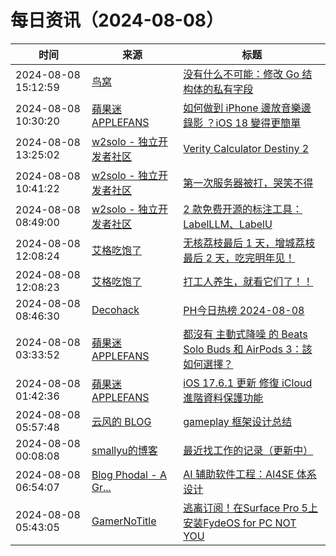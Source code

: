 ﻿# 每日资讯（2024-08-08）

|时间|来源|标题|
|---|---|---|
|2024-08-08 15:12:59|[鸟窝](https://colobu.com/atom.xml)|[没有什么不可能：修改 Go 结构体的私有字段](https://colobu.com/2024/08/08/access-the-unexported-fields/)|
|2024-08-08 10:30:20|[蘋果迷 APPLEFANS](https://applefans.today/feed/)|[如何做到 iPhone 邊放音樂邊錄影 ？iOS 18 變得更簡單](https://applefans.today/2024-08-ios-18-shoot-video-while-playing-audio-on-iphone/)|
|2024-08-08 13:25:02|[w2solo - 独立开发者社区](https://w2solo.com/topics/feed)|[Verity Calculator Destiny 2](https://w2solo.com/topics/4895)|
|2024-08-08 10:41:22|[w2solo - 独立开发者社区](https://w2solo.com/topics/feed)|[第一次服务器被打，哭笑不得](https://w2solo.com/topics/4894)|
|2024-08-08 08:49:00|[w2solo - 独立开发者社区](https://w2solo.com/topics/feed)|[2 款免费开源的标注工具：LabelLLM、LabelU](https://w2solo.com/topics/4893)|
|2024-08-08 12:08:24|[艾格吃饱了](https://feedpress.me/wx-aigechibaole)|[无核荔枝最后 1 天，增城荔枝最后 2 天，吃完明年见！](http://mp.weixin.qq.com/s?__biz=MjM5NTYxODQyMA%3D%3D&mid=2653457270&idx=2&sn=a74b8b9aeba075be6dd39f5fe5b8cf31)|
|2024-08-08 12:08:23|[艾格吃饱了](https://feedpress.me/wx-aigechibaole)|[打工人养生，就看它们了！！](http://mp.weixin.qq.com/s?__biz=MjM5NTYxODQyMA%3D%3D&mid=2653457270&idx=1&sn=1d2c7a57b503207d03684f351619cb2f)|
|2024-08-08 08:46:30|[Decohack](https://www.decohack.com/feed)|[PH今日热榜 2024-08-08](https://decohack.com/producthunt-daily-24-08-08/)|
|2024-08-08 03:33:52|[蘋果迷 APPLEFANS](https://applefans.today/feed/)|[都沒有 主動式降噪 的 Beats Solo Buds 和 AirPods 3：該如何選擇？](https://applefans.today/2024-08-how-to-choice-beats-solo-buds-vs-airpods-3/)|
|2024-08-08 01:42:36|[蘋果迷 APPLEFANS](https://applefans.today/feed/)|[iOS 17.6.1 更新 修復 iCloud 進階資料保護功能](https://applefans.today/ios-17-6-1/)|
|2024-08-08 05:57:48|[云风的 BLOG](http://blog.codingnow.com/atom.xml)|[gameplay 框架设计总结](https://blog.codingnow.com/2024/08/gameplay_framework.html)|
|2024-08-08 00:08:08|[smallyu的博客](https://smallyu.net/atom.xml)|[最近找工作的记录（更新中）](https://smallyu.net/2024/08/08/%E6%9C%80%E8%BF%91%E6%89%BE%E5%B7%A5%E4%BD%9C%E7%9A%84%E8%AE%B0%E5%BD%95/)|
|2024-08-08 06:54:07|[Blog Phodal - A Gr...](https://www.phodal.com/blog/feeds/rss/)|[AI 辅助软件工程：AI4SE 体系设计](http://www.phodal.com/blog/design-ai4se/)|
|2024-08-08 05:43:05|[GamerNoTitle](https://bili33.top/atom.xml)|[逃离订阅！在Surface Pro 5上安装FydeOS for PC NOT YOU ](https://bili33.top/posts/FydeOS-for-PC-on-Surface/)|
